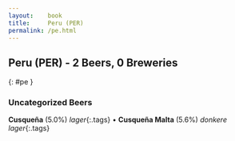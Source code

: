 ```yaml
---
layout:    book
title:     Peru (PER)
permalink: /pe.html
---
```


## Peru (PER) - 2 Beers, 0 Breweries
{: #pe }




### Uncategorized Beers

**Cusqueña** (5.0%) _lager_{:.tags}  • 
**Cusqueña Malta** (5.6%) _donkere lager_{:.tags} 



 

